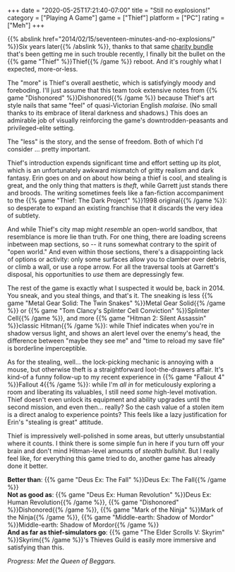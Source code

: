+++
date = "2020-05-25T17:21:40-07:00"
title = "Still no explosions!"
category = ["Playing A Game"]
game = ["Thief"]
platform = ["PC"]
rating = ["Meh"]
+++

{{% abslink href="2014/02/15/seventeen-minutes-and-no-explosions/" %}}Six years later{{% /abslink %}}, thanks to that same <a href="https://www.techradar.com/news/get-54-square-enix-pc-games-for-under-dollar40-in-this-amazing-steam-charity-bundle">charity bundle</a> that's been getting me in such trouble recently, I finally bit the bullet on the {{% game "Thief" %}}Thief{{% /game %}} reboot.  And it's roughly what I expected, more-or-less.

The "more" is Thief's overall aesthetic, which is satisfyingly moody and foreboding.  I'll just assume that this team took extensive notes from {{% game "Dishonored" %}}Dishonored{{% /game %}} because Thief's art style nails that same "feel" of quasi-Victorian English <i>malaise</i>.  (No small thanks to its embrace of literal darkness and shadows.)  This does an admirable job of visually reinforcing the game's downtrodden-peasants and privileged-elite setting.

The "less" is the story, and the sense of freedom.  Both of which I'd consider ... pretty important.

Thief's introduction expends significant time and effort setting up its plot, which is an unfortunately awkward mismatch of gritty realism and dark fantasy.  Erin goes on and on about how being a thief is cool, and stealing is great, and the only thing that matters is <i>theft</i>, while Garrett just stands there and broods.  The writing sometimes feels like a fan-fiction accompaniment to the {{% game "Thief: The Dark Project" %}}1998 original{{% /game %}}: so desperate to expand an existing franchise that it discards the very idea of subtlety.

And while Thief's city map might <i>resemble</i> an open-world sandbox, that resemblance is more lie than truth.  For one thing, there are loading screens inbetween map sections, so -- it runs somewhat contrary to the spirit of "open world."  And even within those sections, there's a disappointing lack of options or activity: only some surfaces allow you to clamber over debris, or climb a wall, or use a rope arrow.  For all the traversal tools at Garrett's disposal, his opportunities to <i>use</i> them are depressingly few.

The rest of the game is exactly what I suspected it would be, back in 2014.  You sneak, and you steal things, and that's it.  The sneaking is less {{% game "Metal Gear Solid: The Twin Snakes" %}}Metal Gear Solid{{% /game %}} or {{% game "Tom Clancy's Splinter Cell Conviction" %}}Splinter Cell{{% /game %}}, and more {{% game "Hitman 2: Silent Assassin" %}}classic Hitman{{% /game %}}: while Thief indicates when you're in shadow versus light, and shows an alert level over the enemy's head, the difference between "maybe they see me" and "time to reload my save file" is borderline imperceptible.

As for the stealing, well... the lock-picking mechanic is annoying with a mouse, but otherwise theft is a straightforward loot-the-drawers affair.  It's kind-of a funny follow-up to my recent experience in {{% game "Fallout 4" %}}Fallout 4{{% /game %}}: while I'm <i>all in</i> for meticulously exploring a room and liberating its valuables, I still need <i>some</i> high-level motivation.  Thief doesn't even unlock its equipment and ability upgrades until the second mission, and even then... really?  So the cash value of a stolen item is a direct analog to experience points?  This feels like a lazy justification for Erin's "stealing is great" attitude.

Thief is impressively well-polished in some areas, but utterly unsubstantial where it counts.  I think there is some simple fun in here if you turn off your brain and don't mind Hitman-level amounts of <i>stealth bullshit</i>.  But I really feel like, for everything this game tried to do, another game has already done it better.

<b>Better than</b>: {{% game "Deus Ex: The Fall" %}}Deus Ex: The Fall{{% /game %}}  
<b>Not as good as</b>: {{% game "Deus Ex: Human Revolution" %}}Deus Ex: Human Revolution{{% /game %}}, {{% game "Dishonored" %}}Dishonored{{% /game %}}, {{% game "Mark of the Ninja" %}}Mark of the Ninja{{% /game %}}, {{% game "Middle-earth: Shadow of Mordor" %}}Middle-earth: Shadow of Mordor{{% /game %}}  
<b>And as far as thief-simulators go</b>: {{% game "The Elder Scrolls V: Skyrim" %}}Skyrim{{% /game %}}'s Thieves Guild is easily more immersive and satisfying than this.

<i>Progress: Met the Queen of Beggars.</i>
